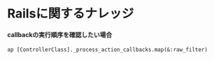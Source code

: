 # Railsに関するナレッジ

#### callbackの実行順序を確認したい場合

```
ap [ControllerClass]._process_action_callbacks.map(&:raw_filter)
```
